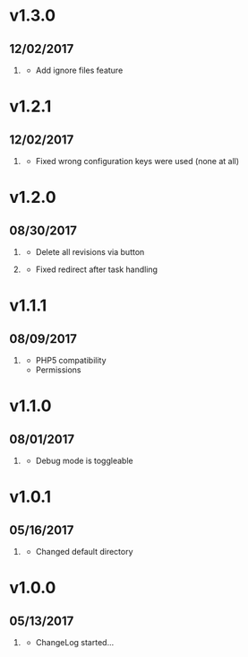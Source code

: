 # v1.3.0
##  12/02/2017

1. [](#feature)
    * Add ignore files feature


# v1.2.1
##  12/02/2017

1. [](#bugfix)
    * Fixed wrong configuration keys were used (none at all)

# v1.2.0
##  08/30/2017

1. [](#new)
    * Delete all revisions via button

2. [](#bugfix)
    * Fixed redirect after task handling

# v1.1.1
##  08/09/2017

1. [](#improved)
    * PHP5 compatibility
    * Permissions

# v1.1.0
##  08/01/2017

1. [](#improved)
    * Debug mode is toggleable

# v1.0.1
##  05/16/2017

1. [](#improved)
    * Changed default directory

# v1.0.0
##  05/13/2017

1. [](#new)
    * ChangeLog started...
